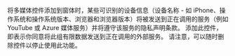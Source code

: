 将多媒体控件添加到窗体时，某些可识别的设备信息（设备名称 - 如 iPhone、操作系统和操作系统版本、浏览器和浏览器版本）将被发送到正在调用的服务（例如 YouTube 或 Azure 媒体服务）并将遵守该服务的隐私声明条款。 添加此控件，即表示你同意将此组有限数据发送到正在调用的外部服务。 请注意，可以随时删除控件以停止使用此功能。